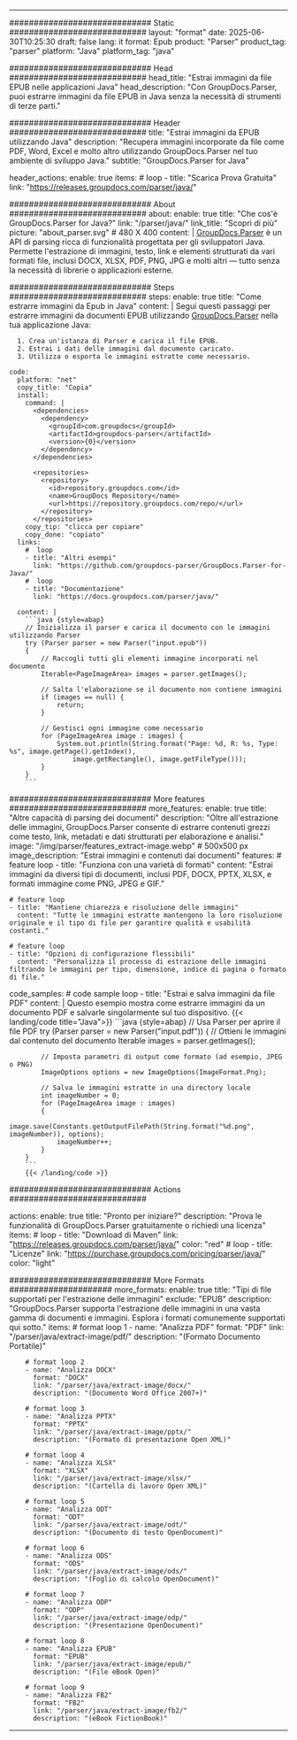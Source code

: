 


---
############################# Static ############################
layout: "format"
date:  2025-06-30T10:25:30
draft: false
lang: it
format: Epub
product: "Parser"
product_tag: "parser"
platform: "Java"
platform_tag: "java"

############################# Head ############################
head_title: "Estrai immagini da file EPUB nelle applicazioni Java"
head_description: "Con GroupDocs.Parser, puoi estrarre immagini da file EPUB in Java senza la necessità di strumenti di terze parti."

############################# Header ############################
title: "Estrai immagini da EPUB utilizzando Java" 
description: "Recupera immagini incorporate da file come PDF, Word, Excel e molto altro utilizzando GroupDocs.Parser nel tuo ambiente di sviluppo Java."
subtitle: "GroupDocs.Parser for Java" 

header_actions:
  enable: true
  items:
    #  loop
    - title: "Scarica Prova Gratuita"
      link: "https://releases.groupdocs.com/parser/java/"
      
############################# About ############################
about:
    enable: true
    title: "Che cos'è GroupDocs.Parser for Java?"
    link: "/parser/java/"
    link_title: "Scopri di più"
    picture: "about_parser.svg" # 480 X 400
    content: |
       [GroupDocs.Parser](/parser/java/) è un API di parsing ricca di funzionalità progettata per gli sviluppatori Java. Permette l'estrazione di immagini, testo, link e elementi strutturati da vari formati file, inclusi DOCX, XLSX, PDF, PNG, JPG e molti altri — tutto senza la necessità di librerie o applicazioni esterne.

############################# Steps ############################
steps:
    enable: true
    title: "Come estrarre immagini da Epub in Java"
    content: |
      Segui questi passaggi per estrarre immagini da documenti EPUB utilizzando [GroupDocs.Parser](/parser/java/) nella tua applicazione Java:
      
      1. Crea un'istanza di Parser e carica il file EPUB.
      2. Estrai i dati delle immagini dal documento caricato.
      3. Utilizza o esporta le immagini estratte come necessario.
   
    code:
      platform: "net"
      copy_title: "Copia"
      install:
        command: |
          <dependencies>
            <dependency>
              <groupId>com.groupdocs</groupId>
              <artifactId>groupdocs-parser</artifactId>
              <version>{0}</version>
            </dependency>
          </dependencies>

          <repositories>
            <repository>
              <id>repository.groupdocs.com</id>
              <name>GroupDocs Repository</name>
              <url>https://repository.groupdocs.com/repo/</url>
            </repository>
          </repositories>
        copy_tip: "clicca per copiare"
        copy_done: "copiato"
      links:
        #  loop
        - title: "Altri esempi"
          link: "https://github.com/groupdocs-parser/GroupDocs.Parser-for-Java/"
        #  loop
        - title: "Documentazione"
          link: "https://docs.groupdocs.com/parser/java/"
          
      content: |
        ```java {style=abap}
        // Inizializza il parser e carica il documento con le immagini utilizzando Parser
        try (Parser parser = new Parser("input.epub"))
        {
            // Raccogli tutti gli elementi immagine incorporati nel documento
            Iterable<PageImageArea> images = parser.getImages();

            // Salta l'elaborazione se il documento non contiene immagini
            if (images == null) {
                return;
            }

            // Gestisci ogni immagine come necessario
            for (PageImageArea image : images) {
                System.out.println(String.format("Page: %d, R: %s, Type: %s", image.getPage().getIndex(), 
                    image.getRectangle(), image.getFileType()));
            }
        }
        ```            

############################# More features ############################
more_features:
  enable: true
  title: "Altre capacità di parsing dei documenti"
  description: "Oltre all'estrazione delle immagini, GroupDocs.Parser consente di estrarre contenuti grezzi come testo, link, metadati e dati strutturati per elaborazione e analisi."
  image: "/img/parser/features_extract-image.webp" # 500x500 px
  image_description: "Estrai immagini e contenuti dai documenti"
  features:
    # feature loop
    - title: "Funziona con una varietà di formati"
      content: "Estrai immagini da diversi tipi di documenti, inclusi PDF, DOCX, PPTX, XLSX, e formati immagine come PNG, JPEG e GIF."

    # feature loop
    - title: "Mantiene chiarezza e risoluzione delle immagini"
      content: "Tutte le immagini estratte mantengono la loro risoluzione originale e il tipo di file per garantire qualità e usabilità costanti."

    # feature loop
    - title: "Opzioni di configurazione flessibili"
      content: "Personalizza il processo di estrazione delle immagini filtrando le immagini per tipo, dimensione, indice di pagina o formato di file."
      
  code_samples:
    # code sample loop
    - title: "Estrai e salva immagini da file PDF"
      content: |
        Questo esempio mostra come estrarre immagini da un documento PDF e salvarle singolarmente sul tuo dispositivo.
        {{< landing/code title="Java">}}
        ```java {style=abap}
        //  Usa Parser per aprire il file PDF
        try (Parser parser = new Parser("input.pdf"))
        {
            // Ottieni le immagini dal contenuto del documento
            Iterable<PageImageArea> images = parser.getImages();

            // Imposta parametri di output come formato (ad esempio, JPEG o PNG)
            ImageOptions options = new ImageOptions(ImageFormat.Png);

            // Salva le immagini estratte in una directory locale
            int imageNumber = 0;
            for (PageImageArea image : images)
            {
                image.save(Constants.getOutputFilePath(String.format("%d.png", imageNumber)), options);
                imageNumber++;
            }
        }
        ```
        {{< /landing/code >}}


############################# Actions ############################

actions:
  enable: true
  title: "Pronto per iniziare?"
  description: "Prova le funzionalità di GroupDocs.Parser gratuitamente o richiedi una licenza"
  items:
    #  loop
    - title: "Download di Maven"
      link: "https://releases.groupdocs.com/parser/java/"
      color: "red"
        #  loop
    - title: "Licenze"
      link: "https://purchase.groupdocs.com/pricing/parser/java/"
      color: "light"


############################# More Formats #####################
more_formats:
    enable: true
    title: "Tipi di file supportati per l'estrazione delle immagini"
    exclude: "EPUB"
    description: "GroupDocs.Parser supporta l'estrazione delle immagini in una vasta gamma di documenti e immagini. Esplora i formati comunemente supportati qui sotto."
    items: 
        # format loop 1
        - name: "Analizza PDF"
          format: "PDF"
          link: "/parser/java/extract-image/pdf/"
          description: "(Formato Documento Portatile)"
          
        # format loop 2
        - name: "Analizza DOCX"
          format: "DOCX"
          link: "/parser/java/extract-image/docx/"
          description: "(Documento Word Office 2007+)"
          
        # format loop 3
        - name: "Analizza PPTX"
          format: "PPTX"
          link: "/parser/java/extract-image/pptx/"
          description: "(Formato di presentazione Open XML)"
          
        # format loop 4
        - name: "Analizza XLSX"
          format: "XLSX"
          link: "/parser/java/extract-image/xlsx/"
          description: "(Cartella di lavoro Open XML)"
          
        # format loop 5
        - name: "Analizza ODT"
          format: "ODT"
          link: "/parser/java/extract-image/odt/"
          description: "(Documento di testo OpenDocument)"
          
        # format loop 6
        - name: "Analizza ODS"
          format: "ODS"
          link: "/parser/java/extract-image/ods/"
          description: "(Foglio di calcolo OpenDocument)"
          
        # format loop 7
        - name: "Analizza ODP"
          format: "ODP"
          link: "/parser/java/extract-image/odp/"
          description: "(Presentazione OpenDocument)"
          
        # format loop 8
        - name: "Analizza EPUB"
          format: "EPUB"
          link: "/parser/java/extract-image/epub/"
          description: "(File eBook Open)"
          
        # format loop 9
        - name: "Analizza FB2"
          format: "FB2"
          link: "/parser/java/extract-image/fb2/"
          description: "(eBook FictionBook)"
         
          

---